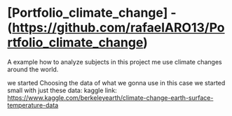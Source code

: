 # [Portfolio_climate_change] - (https://github.com/rafaelARO13/Portfolio_climate_change)
A example how to analyze subjects in this project me use climate changes around the world. 

we started Choosing the data of what we gonna use in this case we started small with just these data:
kaggle link: https://www.kaggle.com/berkeleyearth/climate-change-earth-surface-temperature-data 

